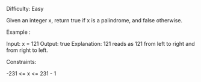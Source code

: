 Difficulty: Easy

Given an integer x, return true if x is a palindrome, and false otherwise.

Example :

Input: x = 121
Output: true
Explanation: 121 reads as 121 from left to right and from right to left.

Constraints:

-231 <= x <= 231 - 1
 
